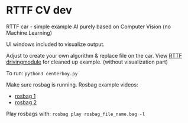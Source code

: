 # RTTF CV dev
RTTF car - simple example AI purely based on Computer Vision (no Machine Learning)

UI windows included to visualize output.

Adjust to create your own algorithm & replace file on the car. View [RTTF drivingmodule](https://github.com/SamVanderstraeten/RTTF_drivingmodule_CV) for cleaned up example. (without visualization part)

To run: ```python3 centerboy.py```

Make sure rosbag is running. Rosbag example videos:
* [rosbag 1](https://hogeschoolpxl-my.sharepoint.com/:u:/g/personal/20004716_pxl_be/EXGnu0kRK7hAl4iuHRZMSUMBhL9nK9wPlT3IgAdVPAigyw?e=1CcLE7)
* [rosbag 2](https://hogeschoolpxl-my.sharepoint.com/:u:/g/personal/20004716_pxl_be/EfuUKmH3f91Hgn213Ue3QN0BK-ZP7_UewZ34m5SVqJdaXA?e=UKwww3)

Play rosbags with: ```rosbag play rosbag_file_name.bag -l```
